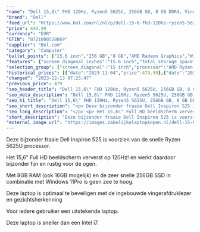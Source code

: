 ```yaml
---
"name": "Dell 15,6\" FHD 120Hz, Ryzen5 5625U, 256GB GB, 8 GB DDR4, Vingerafdruklezer, Gezichtsherkenning, Windows 11 Pro, 2 jaar garantie"
"brand": "Dell"
"feed_url": "https://www.bol.com/nl/nl/p/dell-15-6-fhd-120hz-ryzen5-5625u-256gb-gb-8-gb-ddr4-vingerafdruklezer-gezichtsherkenning-windows-11-pro-2-jaar-garantie/9300000165894553"
"price": 449.99
"currency": "EUR"
"GTIN": "8721008528069"
"supplier": "Bol.com"
"category": "Computer"
"bullet_points": ["15.6 inch","256 GB","8 GB","AMD Radeon Graphics","Windows"]
"features": {"screen_diagonal_inches":"15.6 inch","total_storage_space":"256 GB","memory_size":"8 GB","graphics_card":"AMD Radeon Graphics","operating_system":"Windows"}
"selection_group": {"screen_diagonal":"15 inch","processor":"AMD Ryzen 5","changed_price_past_3_days":true}
"historical_prices": [{"date":"2023-11-04","price":479.99},{"date":"2023-12-12","price":479},{"date":"2023-12-13","price":449.99}]
"changed": "2023-12-13 07:25:47"
"previous_price": 479
"seo_header_title": "Dell 15,6\" FHD 120Hz, Ryzen5 5625U, 256GB GB, 8 GB DDR4, Vingerafdruklezer, Gezichtsherkenning, Windows 11 Pro, 2 jaar garantie"
"seo_meta_description": "Dell 15,6\" FHD 120Hz, Ryzen5 5625U, 256GB GB, 8 GB DDR4, Vingerafdruklezer, Gezichtsherkenning, Windows 11 Pro, 2 jaar garantie"
"seo_h1_title": "Dell 15,6\" FHD 120Hz, Ryzen5 5625U, 256GB GB, 8 GB DDR4, Vingerafdruklezer, Gezichtsherkenning, Windows 11 Pro, 2 jaar garantie"
"seo_short_description": "<p> Deze bijzonder fraaie Dell Inspiron 525 is voorzien van de snelle Ryzen 5625U processor."
"seo_long_description": "</p> <p> Het 15,6\" Full HD beeldscherm ververst op 120Hz! en werkt daardoor bijzonder fijn en rustig voor de ogen. </p> <p> Met 8GB RAM (ook 16GB mogelijk) en de zeer snelle 256GB SSD in combinatie met Windows 11Pro is geen zee te hoog. </p> <p> Deze laptop is optimaal te beveiligen met de ingebouwde vingerafdruklezer en gezichtsherkenning </p> <p> Voor iedere gebruiker een uitstekende laptop. </p> <p> Deze laptop is sneller dan een Intel i7. </p>"
"short_description": "Deze bijzonder fraaie Dell Inspiron 525 is voorzien van de snelle Ryzen 5625U processor. Het 15,6\" Full HD beeldscherm ververst op 120Hz! en werkt daardoor bijzonder fijn en rustig voor de ogen. Met 8GB RAM (ook 16GB mogelijk) en de zeer snelle 256GB SSD in combinatie met Windows 11Pro is geen zee te hoog. Deze laptop is optimaal te beveiligen met de ingebouwde vingerafdruklezer en gezichtsherkenning Voor iedere gebruiker een uitstekende laptop. Deze laptop is sneller dan een Intel i7."
"external_image_url": "https://images.zakelijkelaptopkopen.nl/dell-15-6-fhd-120hz-ryzen5-5625u-256gb-gb-8-gb-ddr4-vingerafdruklezer-gezichtsherkenning-windows-11-pro-2-jaar-garantie.webp"
---
```


<p> Deze bijzonder fraaie Dell Inspiron 525 is voorzien van de snelle Ryzen 5625U processor. </p> <p> Het 15,6" Full HD beeldscherm ververst op 120Hz! en werkt daardoor bijzonder fijn en rustig voor de ogen. </p> <p> Met 8GB RAM (ook 16GB mogelijk) en de zeer snelle 256GB SSD in combinatie met Windows 11Pro is geen zee te hoog. </p> <p> Deze laptop is optimaal te beveiligen met de ingebouwde vingerafdruklezer en gezichtsherkenning </p> <p> Voor iedere gebruiker een uitstekende laptop. </p> <p> Deze laptop is sneller dan een Intel i7. </p>